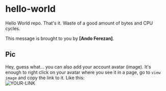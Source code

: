 # hello-world

Hello World repo. That's it. Waste of a good amount of bytes and CPU cycles.

This message is brought to you by **[Ando Ferezan]**.

## Pic

Hey, guess what... you can also add your account avatar (image). It's enough to right click on your avatar where you see it in a page, go to `view image` and copy the link to it.
Like this:  
![YOUR-LINK](https://avatars2.githubusercontent.com/u/7242607?s=60&v=4)
